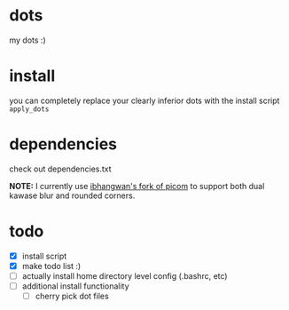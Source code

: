 # dots
my dots :)

# install
you can completely replace your clearly inferior dots with the install script `apply_dots`

# dependencies
check out dependencies.txt

**NOTE:** I currently use [ibhangwan's fork of picom](https://github.com/ibhagwan/picom) to support both dual kawase blur and rounded corners.

# todo
- [x] install script
- [x] make todo list :)
- [ ] actually install home directory level config (.bashrc, etc)
- [ ] additional install functionality
	- [ ] cherry pick dot files
